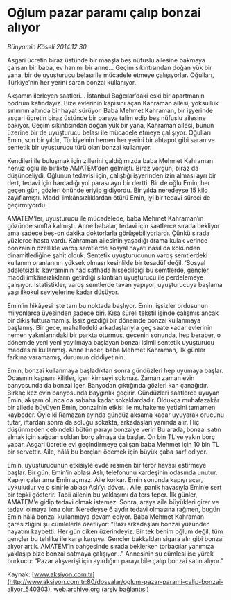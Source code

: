 # Oğlum pazar paramı çalıp bonzai alıyor

*Bünyamin Köseli 2014.12.30*

<div class="pNewsDetailMainContent" itemprop="articleBody">
 <p>
  Asgari ücretin biraz üstünde bir maaşla beş nüfuslu ailesine bakmaya çalışan bir baba, ev hanımı bir anne... Geçim sıkıntısından doğan yük bir yana, bir de uyuşturucu belası ile mücadele etmeye çalışıyorlar. Oğulları, Türkiye’nin her yerini saran bonzai kullanıyor.
 </p>
 <p>
  Akşamın ilerleyen saatleri… İstanbul Bağcılar’daki eski bir apartmanın bodrum katındayız. Bize evlerinin kapısını açan Kahraman ailesi, yoksulluk sınırının altında bir hayat sürüyor. Baba Mehmet Kahraman, bir işyerinde asgari ücretin biraz üstünde bir paraya talim edip beş nüfuslu ailesine bakıyor. Geçim sıkıntısından doğan yük bir yana, Kahraman ailesi, bunun üzerine bir de uyuşturucu belası ile mücadele etmeye çalışıyor. Oğulları Emin, son bir yıldır, Türkiye’nin hemen her yerini bir ahtapot gibi saran ve sentetik bir uyuşturucu türü olan bonzai kullanıyor.
 </p>
 <p>
  Kendileri ile buluşmak için zillerini çaldığımızda baba Mehmet Kahraman henüz oğlu ile birlikte AMATEM’den gelmişti. Biraz yorgun, biraz da düşünceliydi. Oğlunun tedavisi için, çalıştığı işyerinden izin alması ayrı bir dert, tedavi için harcadığı yol parası ayrı bir dertti. Bir de oğlu Emin, her geçen gün, gözleri önünde eriyip gidiyordu. Bir yılda neredeyse 15 kilo zayıflamıştı. Maddi imkânsızlıklardan ötürü Emin, iyi bir tedavi süreci de geçirmiyordu.
 </p>
 <p>
  AMATEM’ler, uyuşturucu ile mücadelede, baba Mehmet Kahraman’ın gözünde sınıfta kalmıştı. Anne babalar, tedavi için saatlerce sırada bekliyor ama sadece beş-on dakika doktorlarla görüşebiliyorlardı. Çünkü sırada yüzlerce hasta vardı. Kahraman ailesinin yaşadığı drama kulak verince bonzainin özellikle varoş semtlerde sosyal hayatı nasıl da kökünden dinamitlediğine şahit olduk. Sentetik uyuşturucunun varoş semtlerdeki kullanım oranlarının yüksek olması kesinlikle bir tesadüf değil. ‘Sosyal adaletsizlik’ kavramının had safhada hissedildiği bu semtlerde, gençler, maddi imkânsızlıkların getirdiği sıkıntıları uyuşturucu ile perdelemeye çalışıyor. İstatistikler, varoş semtlerde tavan yapıyor, uyuşturucuya başlama yaşı ilkokul seviyelerine kadar düşüyor.
 </p>
 <p>
  Emin’in hikâyesi işte tam bu noktada başlıyor. Emin, işsizler ordusunun milyonlarca üyesinden sadece biri. Kısa süreli tekstil işinde çalışmış ancak bir dikiş tutturamamış. İşsiz gezdiği bir dönemde bonzai kullanmaya başlamış. Bir gece, mahalledeki arkadaşlarıyla geç saate kadar evlerinin hemen yakınlarındaki bir parkta oturmuş, gecenin sonunda, hep beraber, o dönemde yeni yeni yayılmaya başlayan bonzai isimli sentetik uyuşturucu maddesini kullanmış. Anne Hacer, baba Mehmet Kahraman, ilk günler farkına varamamış, durumun ciddiyetinin.
 </p>
 <p>
  Emin, bonzai kullanmaya başladıktan sonra gündüzleri hep uyumaya başlar. Odasının kapısını kilitler, içeri kimseyi sokmaz. Zaman zaman evin banyosunda da bonzai içer. Banyodan çıktığında gözleri kan çanağıdır. Birkaç kez evin banyosunda baygınlık geçirir. Gündüzleri saatlerce uyuyan Emin, akşam olunca da sabaha kadar sokaklardadır. Oldukça muhafazakâr bir ailede büyüyen Emin, bonzainin etkisi ile muhakeme yetisini tamamen kaybeder. Öyle ki Ramazan ayında gündüz akşama kadar uyuyarak orucunu tutar, iftardan sonra da soluğu sokakta, arkadaşları yanında alır. Hiç düşünmeden cebindeki bütün parayı bonzaiye verir! Bu arada, bonzai satın almak için sağdan soldan borç almaya da başlar. On bin TL’ye yakın borç yapar. Asgari ücretle evi geçindirmeye çalışan baba Mehmet için 10 bin TL bir servettir. Aile, hâlâ bu borçları ödemek için büyük çaba sarf ediyor.
 </p>
 <p>
  Emin, uyuşturucunun etkisiyle evde resmen bir terör havası estirmeye başlar. Bir gün, Emin’in ablası Aslı, telefonunu kardeşinin odasında unutur. Kapıyı çalar ama Emin açmaz. Aile korkar. Emin sonunda kapıyı açar, uykuludur ve o sinirle ablası Aslı’yı döver… Aile, panik havasıyla Emin’e sert bir tepki gösterir. Tabii ailenin bu yaklaşımı da ters teper. İlk günler, AMATEM’e gidip tedavi olmak istemez. Sonra, araya aile büyükleri girer ve tedavi olmaya ikna olur. Neredeyse 6 aydır tedavi olmasına rağmen, bugün Emin hâlâ bonzai kullanmaya devam ediyor. Baba Mehmet Kahraman çaresizliğini şu cümlelerle özetliyor: “Bazı arkadaşları bonzai yüzünden hayatını kaybetti. Her gün diken üzerindeyiz. Bir tek benim oğlum değil, tüm gençler bu tehlike ile karşı karşıya. Gençler bakkaldan sigara alır gibi bonzai alıyor artık. AMATEM’in bahçesinde sırada beklerken torbacılar yanımıza yaklaşıp bize bonzai satmaya çalışıyor…” Annesinin şu cümlesi ise yürek burkucu: “Pazar alışverişi için ayırdığım parayı bile çalıp bonzai satın alıyor.”
 </p>
</div>


Kaynak: [www.aksiyon.com.tr](http://www.aksiyon.com.tr:80/dosyalar/oglum-pazar-parami-calip-bonzai-aliyor_540303), [web.archive.org (arşiv bağlantısı)](http://web.archive.org/web/20150115015450/http://www.aksiyon.com.tr:80/dosyalar/oglum-pazar-parami-calip-bonzai-aliyor_540303)
